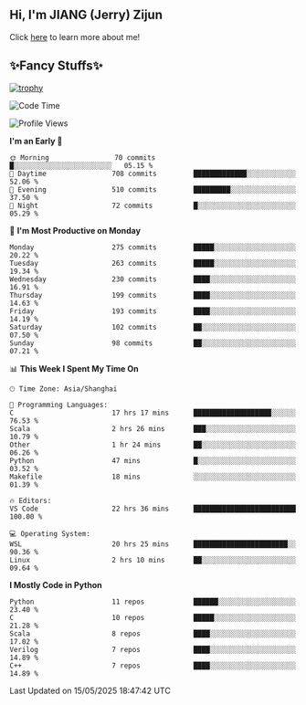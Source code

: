 ## Hi, I'm JIANG (Jerry) Zijun

Click [here](https://jzjerry.github.io/about/) to learn more about me!

## ✨Fancy Stuffs✨
[![trophy](https://github-profile-trophy.vercel.app/?username=jzjerry&theme=onedark)](https://github.com/ryo-ma/github-profile-trophy)
<!--START_SECTION:waka-->
![Code Time](http://img.shields.io/badge/Code%20Time-1%2C291%20hrs%2022%20mins-blue)

![Profile Views](http://img.shields.io/badge/Profile%20Views-0-blue)

**I'm an Early 🐤** 

```text
🌞 Morning                70 commits          █░░░░░░░░░░░░░░░░░░░░░░░░   05.15 % 
🌆 Daytime                708 commits         █████████████░░░░░░░░░░░░   52.06 % 
🌃 Evening                510 commits         █████████░░░░░░░░░░░░░░░░   37.50 % 
🌙 Night                  72 commits          █░░░░░░░░░░░░░░░░░░░░░░░░   05.29 % 
```
📅 **I'm Most Productive on Monday** 

```text
Monday                   275 commits         █████░░░░░░░░░░░░░░░░░░░░   20.22 % 
Tuesday                  263 commits         █████░░░░░░░░░░░░░░░░░░░░   19.34 % 
Wednesday                230 commits         ████░░░░░░░░░░░░░░░░░░░░░   16.91 % 
Thursday                 199 commits         ████░░░░░░░░░░░░░░░░░░░░░   14.63 % 
Friday                   193 commits         ████░░░░░░░░░░░░░░░░░░░░░   14.19 % 
Saturday                 102 commits         ██░░░░░░░░░░░░░░░░░░░░░░░   07.50 % 
Sunday                   98 commits          ██░░░░░░░░░░░░░░░░░░░░░░░   07.21 % 
```


📊 **This Week I Spent My Time On** 

```text
🕑︎ Time Zone: Asia/Shanghai

💬 Programming Languages: 
C                        17 hrs 17 mins      ███████████████████░░░░░░   76.53 % 
Scala                    2 hrs 26 mins       ███░░░░░░░░░░░░░░░░░░░░░░   10.79 % 
Other                    1 hr 24 mins        ██░░░░░░░░░░░░░░░░░░░░░░░   06.26 % 
Python                   47 mins             █░░░░░░░░░░░░░░░░░░░░░░░░   03.52 % 
Makefile                 18 mins             ░░░░░░░░░░░░░░░░░░░░░░░░░   01.39 % 

🔥 Editors: 
VS Code                  22 hrs 36 mins      █████████████████████████   100.00 % 

💻 Operating System: 
WSL                      20 hrs 25 mins      ███████████████████████░░   90.36 % 
Linux                    2 hrs 10 mins       ██░░░░░░░░░░░░░░░░░░░░░░░   09.64 % 
```

**I Mostly Code in Python** 

```text
Python                   11 repos            ██████░░░░░░░░░░░░░░░░░░░   23.40 % 
C                        10 repos            █████░░░░░░░░░░░░░░░░░░░░   21.28 % 
Scala                    8 repos             ████░░░░░░░░░░░░░░░░░░░░░   17.02 % 
Verilog                  7 repos             ████░░░░░░░░░░░░░░░░░░░░░   14.89 % 
C++                      7 repos             ████░░░░░░░░░░░░░░░░░░░░░   14.89 % 
```




 Last Updated on 15/05/2025 18:47:42 UTC
<!--END_SECTION:waka-->
